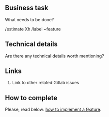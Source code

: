 ## Business task

What needs to be done?

/estimate Xh
/label ~feature


## Technical details

Are there any technical details worth mentioning?


## Links

1. Link to other related Gitlab issues


## How to complete

Please, read below: [how to implement a feature](https://github.com/wemake-services/meta/wiki/Closing-issues#how-to-complete-a-feature).

